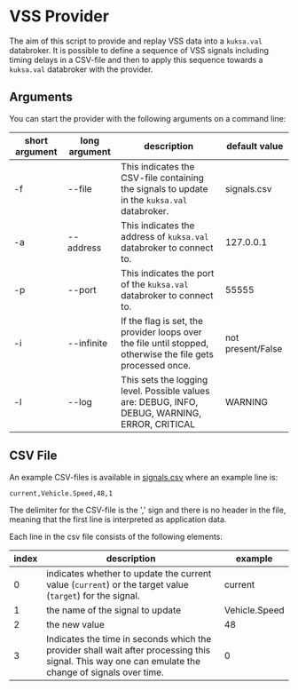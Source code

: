 # VSS Provider
The aim of this script to provide and replay VSS data into a `kuksa.val` databroker. It is possible to define a sequence of VSS signals including timing delays in a CSV-file and then to apply this sequence towards a `kuksa.val` databroker with the provider. 

## Arguments
You can start the provider with the following arguments on a command line:

| short argument | long argument | description | default value |
|---- | ---- | ----- | ----|
|-f| --file | This indicates the CSV-file containing the signals to update in the `kuksa.val` databroker. | signals.csv |
| -a | --address | This indicates the address of `kuksa.val` databroker to connect to. | 127.0.0.1 |
| -p | --port | This indicates the port of the `kuksa.val` databroker to connect to. | 55555 |
| -i | --infinite | If the flag is set, the provider loops over the file until stopped, otherwise the file gets processed once. | not present/False
| -l | --log | This sets the logging level. Possible values are: DEBUG, INFO, DEBUG, WARNING, ERROR, CRITICAL | WARNING

## CSV File
An example CSV-files is available in [signals.csv](signals.csv) where an example line is:

```
current,Vehicle.Speed,48,1
```

The delimiter for the CSV-file is the ',' sign and there is no header in the file, meaning that the first line is interpreted as application data. 

Each line in the csv file consists of the following elements:

| index | description | example |
| -- | -----------| --|
|0 | indicates whether to update the current value (`current`) or the target value (`target`) for the signal. | current |
| 1 | the name of the signal to update | Vehicle.Speed
| 2 | the new value | 48 |
| 3 | Indicates the time in seconds which the provider shall wait after processing this signal. This way one can emulate the change of signals over time. | 0 |